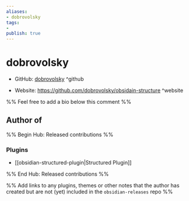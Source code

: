 ```yaml
---
aliases:
- dobrovolsky
tags:
- 
publish: true
---
```


# dobrovolsky

- GitHub: [dobrovolsky](https://github.com/dobrovolsky/) ^github
<!-- - Discord: `@` ^discord-->
- Website: <https://github.com/dobrovolsky/obsidain-structure> ^website
<!-- - [[Publish sites|Publish site]]: ^publish-->

%% Feel free to add a bio below this comment %%


## Author of

%% Begin Hub: Released contributions %%
### Plugins
- [[obsidian-structured-plugin|Structured Plugin]]

%% End Hub: Released contributions %%

%% Add links to any plugins, themes or other notes that the author has created but are not (yet) included in the `obsidian-releases` repo %%

<!--
### Unlisted plugins

- 
-->

<!--
### Others

- 
-->

<!--
## Sponsor this author

- [[GitHub sponsors]]: [Sponsor @dobrovolsky on GitHub Sponsors](https://github.com/sponsors/dobrovolsky) ^github-sponsor
- [[Buy me a coffee]]: ^buy-me-a-coffee
- [[PayPal]]: ^paypal
- [[Patreon]]: ^patreon

-->

<!--
## Follow this author

- [[YouTube Channels|On YouTube]]: ^youtube
- Twitter: ^twitter
- ...
-->